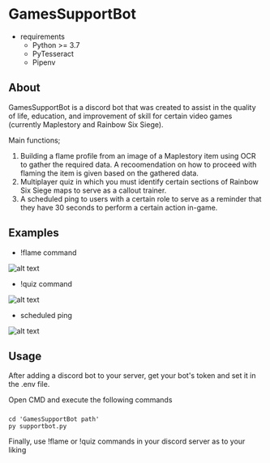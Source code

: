 GamesSupportBot
========================


  - requirements
    - Python >= 3.7
    - PyTesseract
    - Pipenv

 
About 
------------
  GamesSupportBot is a discord bot that was created to assist in the quality of life, education, and improvement of skill for certain video games (currently Maplestory and 
  Rainbow Six Siege).
  
  Main functions;
  1. Building a flame profile from an image of a Maplestory item using OCR to gather the required data. 
    A recoomendation on how to proceed with flaming the item is given based on the gathered data.
  2. Multiplayer quiz in which you must identify certain sections of Rainbow Six Siege maps to serve as a callout trainer.
  3. A scheduled ping to users with a certain role to serve as a reminder that they have 30 seconds to perform a certain action in-game.

Examples
-----------------------

  - !flame command
  
  ![alt text](https://github.com/ImranAgraw/GamesSupportBot/blob/main/flame.png?raw=true)
  - !quiz command
  
  ![alt text](https://github.com/ImranAgraw/GamesSupportBot/blob/main/quiz.png?raw=true)
  - scheduled ping
  
  ![alt text](https://github.com/ImranAgraw/GamesSupportBot/blob/main/ping.png?raw=true)
  
Usage
-----------------------
After adding a discord bot to your server, get your bot's token and set it in the .env file.
 
Open CMD and execute the following commands
 ###
    cd 'GamesSupportBot path'
    py supportbot.py
    
 Finally, use !flame or !quiz commands in your discord server as to your liking
    
